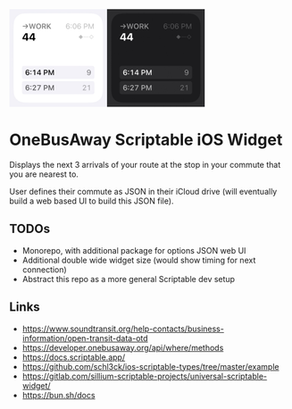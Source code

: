 <img src="https://github.com/fartinmartin/oba/blob/master/assets/screenshot.jpg?raw=true" alt="widget screenshot" width="350" />

# OneBusAway Scriptable iOS Widget

Displays the next 3 arrivals of your route at the stop in your commute that you are nearest to.

User defines their commute as JSON in their iCloud drive (will eventually build a web based UI to build this JSON file).

## TODOs

- Monorepo, with additional package for options JSON web UI
- Additional double wide widget size (would show timing for next connection)
- Abstract this repo as a more general Scriptable dev setup

## Links

- https://www.soundtransit.org/help-contacts/business-information/open-transit-data-otd
- https://developer.onebusaway.org/api/where/methods
- https://docs.scriptable.app/
- https://github.com/schl3ck/ios-scriptable-types/tree/master/example
- https://gitlab.com/sillium-scriptable-projects/universal-scriptable-widget/
- https://bun.sh/docs
